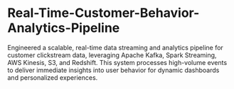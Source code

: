# Real-Time-Customer-Behavior-Analytics-Pipeline
Engineered a scalable, real-time data streaming and analytics pipeline for customer clickstream data, leveraging Apache Kafka, Spark Streaming, AWS Kinesis, S3, and Redshift. This system processes high-volume events to deliver immediate insights into user behavior for dynamic dashboards and personalized experiences.
